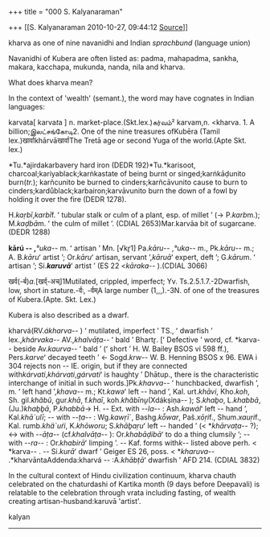 +++
title = "000 S. Kalyanaraman"

+++
[[S. Kalyanaraman	2010-10-27, 09:44:12 [Source](https://groups.google.com/g/bvparishat/c/upnCWgeHgrQ)]]



kharva as one of nine navanidhi and Indian *sprachbund* (language union)

  

Navanidhi of Kubera are often listed as: padma, mahapadma, sankha, makara, kacchapa, mukunda, nanda, nila and kharva.



What does kharva mean?

  

In the context of 'wealth' (semant.), the word may have cognates in Indian languages:



karvata\[ karva*t*a \] n. market-place.(Skt.lex.)கர்வம்² karvam,n. \<kharva. 1. A billion;இலட்சங்கோடி2. One of the nine treasures ofKubēra (Tamil lex.)खार्वाkhārvāखार्वाThe Tretā age or second Yuga of the world.(Apte Skt. lex.)

*Tu.*ajirdakarbavery hard iron (DEDR 192)*Tu.*karisoot, charcoal;kariyablack;karṅkastate of being burnt or singed;karṅkāḍunito burn(*tr.*); karñcunito be burned to cinders;karñcāvunito cause to burn to cinders;kardůblack;karbairon;karvāvunito burn the down of a fowl by holding it over the fire (DEDR 1278).



H.*kaṛbī*,*karbī*f. ʻ tubular stalk or culm of a plant, esp. of millet ʼ (→ P.*karb*m.); M.*kaḍbā*m. ʻ the culm of millet ʼ. (CDIAL
2653)Mar.karvāa bit of sugarcane.(DEDR 1288)

  

**kārú -- ,***°uka*-- m. ʻ artisan ʼ Mn. \[√kr̥1\] Pa.*kāru*-- ,*°uka*-- m., Pk.*kāru*-- m.; A. B.*kāru*ʻ artist ʼ; Or.*kāru*ʻ artisan, servant ʼ,*kāruā*ʻ expert, deft ʼ; G.*kāru*m. ʻ artisan ʼ; Si.***karuvā***ʻ artist ʼ (ES 22 \<*kāraka*-- ).(CDIAL 3066)



खर्व(-र्ब)*a.*\[खर्व्-अच्\]1Mutilated, crippled, imperfect; Yv. Ts.2.5.1.7.-2Dwarfish, low, short in stature.-र्वः, -र्वम्A large number (1,,,).-3N. of one of the treasures of Kubera.(Apte. Skt. Lex.)



Kubera is also described as a dwarf.



kharvá(RV.*ákharva*-- ) ʻ mutilated, imperfect ʼ TS., ʻ dwarfish ʼ lex.,*khárvaka*-- AV.,*khalvāṭa*-- ʻ bald ʼ Bhartr̥. \[ʻ Defective ʼ word, cf. \*karva-- beside Av.*kaurva*-- ʻ bald ʼ (ʻ short ʼ H. W. Bailey BSOS vi 598 ff.), Pers.*karve*ʻ decayed teeth ʼ ← Sogd.*krw*-- W. B. Henning BSOS x 96. EWA i 304 rejects non -- IE. origin, but if they are connected with*kárvati*,*khárvati*,*gárvati*ʻ is haughty ʼ Dhātup., there is the characteristic interchange of initial in such words.\]Pk.*khavva*-- ʻ hunchbacked, dwarfish ʼ, m. ʻ left hand ʼ,*khava*-- m.; Kt.*kawə*ʻ left -- hand ʼ, Kal. urt.*khāvi*, Kho.*koh*, Sh. gil.*khăbŭ*, gur.*khā*, f.*khaī*, koh.*khăbīnṷ*(Xdákṣiṇa-- ); S.*khaḇo*, L.*khabbā*, (Ju.)*khaḇḇā*, P.*khabbā*→ H. -- Ext. with --*la*-- : Ash.*kawál*ʻ left -- hand ʼ, Kal.*khāˊulī*; -- with --*ṭa*-- : Wg.*kawṛīˊ*, Bashg.*kō̃war*, Paš.*xōṛi*f., Shum.*xauṛi*f., Kal. rumb.*khäˊuŕi*, K.*khōworu*; S.*khāḇaṛu*ʻ left -- handed ʼ (\< \**khārvaṭa*-- ?); \<-> with --*āṭa*-- (cf.*khalvāṭa*-- ): Or.*khabāḍibā*ʻ to do a thing clumsily ʼ; -- with --*ra*-- : Or.*khabirā*ʻ limping ʼ. -- Kaf. forms with*k*-- listed above perh. \< \*karva-- . -- Si.*kurā*ʻ dwarf ʼ Geiger ES 26, poss. \< \**kharuva*-- .\*kharvāntaAddenda:kharvá -- :A.*khābṭā*ʻ dwarfish ʼ AFD 214. (CDIAL 3832)

  

In the cultural context of Hindu civilization continuum, kharva chauth celebrated on the chaturdashi of Kartika month (9 days before Deepavali) is relatable to the celebration through vrata including fasting, of wealth creating artisan-husband:karuvā 'artist'.



kalyan

******

